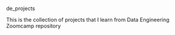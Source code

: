 de_projects

This is the collection of projects that I learn from Data Engineering Zoomcamp repository
